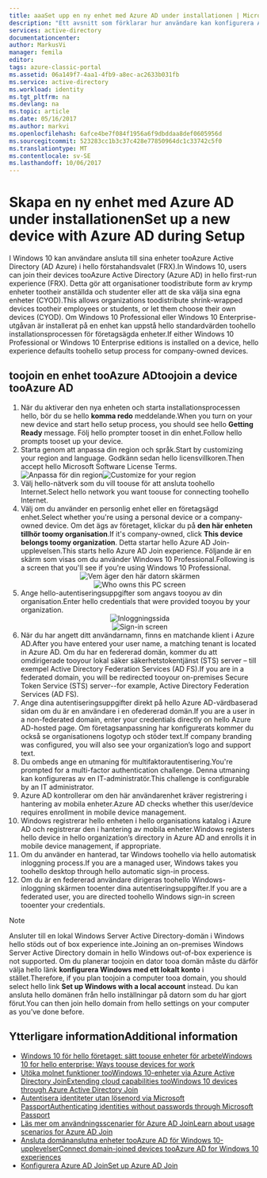 ```yaml
---
title: aaaSet upp en ny enhet med Azure AD under installationen | Microsoft Docs
description: "Ett avsnitt som förklarar hur användare kan konfigurera Azure AD Join under deras välkomstprogrammet."
services: active-directory
documentationcenter: 
author: MarkusVi
manager: femila
editor: 
tags: azure-classic-portal
ms.assetid: 06a149f7-4aa1-4fb9-a8ec-ac2633b031fb
ms.service: active-directory
ms.workload: identity
ms.tgt_pltfrm: na
ms.devlang: na
ms.topic: article
ms.date: 05/16/2017
ms.author: markvi
ms.openlocfilehash: 6afce4be7f084f1956a6f9dbddaa8def0605956d
ms.sourcegitcommit: 523283cc1b3c37c428e77850964dc1c33742c5f0
ms.translationtype: MT
ms.contentlocale: sv-SE
ms.lasthandoff: 10/06/2017
---
```

# <a name="set-up-a-new-device-with-azure-ad-during-setup"></a><span data-ttu-id="39639-103">Skapa en ny enhet med Azure AD under installationen</span><span class="sxs-lookup"><span data-stu-id="39639-103">Set up a new device with Azure AD during Setup</span></span>
<span data-ttu-id="39639-104">I Windows 10 kan användare ansluta till sina enheter tooAzure Active Directory (AD Azure) i hello förstahandsvalet (FRX).</span><span class="sxs-lookup"><span data-stu-id="39639-104">In Windows 10, users can join their devices tooAzure Active Directory (Azure AD) in hello first-run experience (FRX).</span></span> <span data-ttu-id="39639-105">Detta gör att organisationer toodistribute form av krymp enheter tootheir anställda och studenter eller att de ska välja sina egna enheter (CYOD).</span><span class="sxs-lookup"><span data-stu-id="39639-105">This allows organizations toodistribute shrink-wrapped devices tootheir employees or students, or let them choose their own devices (CYOD).</span></span>
<span data-ttu-id="39639-106">Om Windows 10 Professional eller Windows 10 Enterprise-utgåvan är installerat på en enhet kan uppstå hello standardvärden toohello installationsprocessen för företagsägda enheter.</span><span class="sxs-lookup"><span data-stu-id="39639-106">If either Windows 10 Professional or Windows 10 Enterprise editions is installed on a device, hello experience defaults toohello setup process for company-owned devices.</span></span>

## <a name="toojoin-a-device-tooazure-ad"></a><span data-ttu-id="39639-107">toojoin en enhet tooAzure AD</span><span class="sxs-lookup"><span data-stu-id="39639-107">toojoin a device tooAzure AD</span></span>
1. <span data-ttu-id="39639-108">När du aktiverar den nya enheten och starta installationsprocessen hello, bör du se hello **komma redo** meddelande.</span><span class="sxs-lookup"><span data-stu-id="39639-108">When you turn on your new device and start hello setup process, you should see hello  **Getting Ready** message.</span></span> <span data-ttu-id="39639-109">Följ hello prompter tooset in din enhet.</span><span class="sxs-lookup"><span data-stu-id="39639-109">Follow hello prompts tooset up your device.</span></span>
2. <span data-ttu-id="39639-110">Starta genom att anpassa din region och språk.</span><span class="sxs-lookup"><span data-stu-id="39639-110">Start by customizing your region and language.</span></span> <span data-ttu-id="39639-111">Godkänn sedan hello licensvillkoren.</span><span class="sxs-lookup"><span data-stu-id="39639-111">Then accept hello Microsoft Software License Terms.</span></span>
   <span data-ttu-id="39639-112">![Anpassa för din region](./media/active-directory-azureadjoin/active-directory-azureadjoin-customize-region.png)</span><span class="sxs-lookup"><span data-stu-id="39639-112">![Customize for your region](./media/active-directory-azureadjoin/active-directory-azureadjoin-customize-region.png)</span></span>
3. <span data-ttu-id="39639-113">Välj hello-nätverk som du vill toouse för att ansluta toohello Internet.</span><span class="sxs-lookup"><span data-stu-id="39639-113">Select hello network you want toouse for connecting toohello Internet.</span></span>
4. <span data-ttu-id="39639-114">Välj om du använder en personlig enhet eller en företagsägd enhet.</span><span class="sxs-lookup"><span data-stu-id="39639-114">Select whether you're using a personal device or a company-owned device.</span></span> <span data-ttu-id="39639-115">Om det ägs av företaget, klickar du på **den här enheten tillhör toomy organisation**.</span><span class="sxs-lookup"><span data-stu-id="39639-115">If it's company-owned, click **This device belongs toomy organization**.</span></span> <span data-ttu-id="39639-116">Detta startar hello Azure AD Join-upplevelsen.</span><span class="sxs-lookup"><span data-stu-id="39639-116">This starts hello Azure AD Join experience.</span></span> <span data-ttu-id="39639-117">Följande är en skärm som visas om du använder Windows 10 Professional.</span><span class="sxs-lookup"><span data-stu-id="39639-117">Following is a screen that you'll see if you're using Windows 10 Professional.</span></span>
   <span data-ttu-id="39639-118"><center>
   ![Vem äger den här datorn skärmen](./media/active-directory-azureadjoin/active-directory-azureadjoin-who-owns-pc.png)</span><span class="sxs-lookup"><span data-stu-id="39639-118"><center>
![Who owns this PC screen](./media/active-directory-azureadjoin/active-directory-azureadjoin-who-owns-pc.png)</span></span>
5. <span data-ttu-id="39639-119">Ange hello-autentiseringsuppgifter som angavs tooyou av din organisation.</span><span class="sxs-lookup"><span data-stu-id="39639-119">Enter hello credentials that were provided tooyou by your organization.</span></span>
   <span data-ttu-id="39639-120"><center>
   ![Inloggningssida](./media/active-directory-azureadjoin/active-directory-azureadjoin-sign-in.png)</span><span class="sxs-lookup"><span data-stu-id="39639-120"><center>
![Sign-in screen](./media/active-directory-azureadjoin/active-directory-azureadjoin-sign-in.png)</span></span>
6. <span data-ttu-id="39639-121">När du har angett ditt användarnamn, finns en matchande klient i Azure AD.</span><span class="sxs-lookup"><span data-stu-id="39639-121">After you have entered your user name, a matching tenant is located in Azure AD.</span></span> <span data-ttu-id="39639-122">Om du har en federerad domän, kommer du att omdirigerade tooyour lokal säker säkerhetstokentjänst (STS) server – till exempel Active Directory Federation Services (AD FS).</span><span class="sxs-lookup"><span data-stu-id="39639-122">If you are in a federated domain, you will be redirected tooyour on-premises Secure Token Service (STS) server--for example, Active Directory Federation Services (AD FS).</span></span>
7. <span data-ttu-id="39639-123">Ange dina autentiseringsuppgifter direkt på hello Azure AD-värdbaserad sidan om du är en användare i en ofedererad domän.</span><span class="sxs-lookup"><span data-stu-id="39639-123">If you are a user in a non-federated domain, enter your credentials directly on hello Azure AD-hosted page.</span></span> <span data-ttu-id="39639-124">Om företagsanpassning har konfigurerats kommer du också se organisationens logotyp och stöder text.</span><span class="sxs-lookup"><span data-stu-id="39639-124">If company branding was configured, you will also see your organization’s logo and support text.</span></span>
8. <span data-ttu-id="39639-125">Du ombeds ange en utmaning för multifaktorautentisering.</span><span class="sxs-lookup"><span data-stu-id="39639-125">You're prompted for a multi-factor authentication challenge.</span></span> <span data-ttu-id="39639-126">Denna utmaning kan konfigureras av en IT-administratör.</span><span class="sxs-lookup"><span data-stu-id="39639-126">This challenge is configurable by an IT administrator.</span></span>
9. <span data-ttu-id="39639-127">Azure AD kontrollerar om den här användarenhet kräver registrering i hantering av mobila enheter.</span><span class="sxs-lookup"><span data-stu-id="39639-127">Azure AD checks whether this user/device requires enrollment in mobile device management.</span></span>
10. <span data-ttu-id="39639-128">Windows registrerar hello enheten i hello organisations katalog i Azure AD och registrerar den i hantering av mobila enheter.</span><span class="sxs-lookup"><span data-stu-id="39639-128">Windows registers hello device in hello organization’s directory in Azure AD and enrolls it in mobile device management, if appropriate.</span></span>
11. <span data-ttu-id="39639-129">Om du använder en hanterad, tar Windows toohello via hello automatisk inloggning process.</span><span class="sxs-lookup"><span data-stu-id="39639-129">If you are a managed user, Windows takes you toohello desktop through hello automatic sign-in process.</span></span>
12. <span data-ttu-id="39639-130">Om du är en federerad användare dirigeras toohello Windows-inloggning skärmen tooenter dina autentiseringsuppgifter.</span><span class="sxs-lookup"><span data-stu-id="39639-130">If you are a federated user, you are directed toohello Windows sign-in screen tooenter your credentials.</span></span>

> [!NOTE]
> <span data-ttu-id="39639-131">Ansluter till en lokal Windows Server Active Directory-domän i Windows hello stöds out of box experience inte.</span><span class="sxs-lookup"><span data-stu-id="39639-131">Joining an on-premises Windows Server Active Directory domain in hello Windows out-of-box experience is not supported.</span></span> <span data-ttu-id="39639-132">Om du planerar toojoin en dator tooa domän måste du därför välja hello länk **konfigurera Windows med ett lokalt konto** i stället.</span><span class="sxs-lookup"><span data-stu-id="39639-132">Therefore, if you plan toojoin a computer tooa domain, you should select hello link **Set up Windows with a local account** instead.</span></span> <span data-ttu-id="39639-133">Du kan ansluta hello domänen från hello inställningar på datorn som du har gjort förut.</span><span class="sxs-lookup"><span data-stu-id="39639-133">You can then join hello domain from hello settings on your computer as you’ve done before.</span></span>
> 
> 

## <a name="additional-information"></a><span data-ttu-id="39639-134">Ytterligare information</span><span class="sxs-lookup"><span data-stu-id="39639-134">Additional information</span></span>
* [<span data-ttu-id="39639-135">Windows 10 för hello företaget: sätt toouse enheter för arbete</span><span class="sxs-lookup"><span data-stu-id="39639-135">Windows 10 for hello enterprise: Ways toouse devices for work</span></span>](active-directory-azureadjoin-windows10-devices-overview.md)
* [<span data-ttu-id="39639-136">Utöka molnet funktioner tooWindows 10-enheter via Azure Active Directory Join</span><span class="sxs-lookup"><span data-stu-id="39639-136">Extending cloud capabilities tooWindows 10 devices through Azure Active Directory Join</span></span>](active-directory-azureadjoin-user-upgrade.md)
* [<span data-ttu-id="39639-137">Autentisera identiteter utan lösenord via Microsoft Passport</span><span class="sxs-lookup"><span data-stu-id="39639-137">Authenticating identities without passwords through Microsoft Passport</span></span>](active-directory-azureadjoin-passport.md)
* [<span data-ttu-id="39639-138">Läs mer om användningsscenarier för Azure AD Join</span><span class="sxs-lookup"><span data-stu-id="39639-138">Learn about usage scenarios for Azure AD Join</span></span>](active-directory-azureadjoin-deployment-aadjoindirect.md)
* [<span data-ttu-id="39639-139">Ansluta domänanslutna enheter tooAzure AD för Windows 10-upplevelser</span><span class="sxs-lookup"><span data-stu-id="39639-139">Connect domain-joined devices tooAzure AD for Windows 10 experiences</span></span>](active-directory-azureadjoin-devices-group-policy.md)
* [<span data-ttu-id="39639-140">Konfigurera Azure AD Join</span><span class="sxs-lookup"><span data-stu-id="39639-140">Set up Azure AD Join</span></span>](active-directory-azureadjoin-setup.md)

